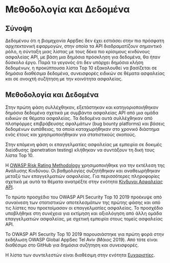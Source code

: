 # Μεθοδολογία και Δεδομένα

## Σύνοψη

Δεδομένου ότι η βιομηχανία AppSec δεν έχει εστιάσει στην πιο πρόσφατη αρχιτεκτονική εφαρμογών, 
στην οποία τα API διαδραματίζουν σημαντικό ρόλο, η σύνταξη μιας λίστας με τους δέκα πιο κρίσιμους 
κινδύνους ασφαλείας API, με βάση μια δημόσια πρόσκληση για δεδομένα, θα ήταν δύσκολο έργο. 
Παρά το γεγονός ότι δεν υπάρχει δημόσια κλήση δεδομένων, η προκύπτουσα λίστα Top 10 εξακολουθεί 
να βασίζεται σε δημόσια διαθέσιμα δεδομένα, συνεισφορές ειδικών σε θέματα ασφαλείας και σε ανοιχτή συζήτηση 
με την κοινότητα ασφαλείας. 

## Μεθοδολογία και Δεδομένα

Στην πρώτη φάση συλλέχθηκαν, εξετάστηκαν και κατηγοριοποιήθηκαν δημόσια δεδομένα σχετικά 
με συμβάντα ασφαλείας API από μια ομάδα ειδικών σε θέματα ασφαλείας. Τα δεδομένα αυτά συλλέχθηκαν 
από πλατφόρμες επιβράβευσης σφαλμάτων (bug bounty platforms) και βάσεις δεδομένων ευπάθειας, τα οποία καταχωρήθηκαν στο χρονικό διάστημα ενός έτους και χρησιμοποιήθηκαν για στατιστικούς σκοπούς.

Στην επόμενη φάση οι επαγγελματίες ασφαλείας με εμπειρία σε δοκιμές διείσδυσης
(penetration testing) κλήθηκαν να συντάξουν τη δική τους λίστα Top 10.

Η [OWASP Risk Rating Methodology][1] χρησιμοποιήθηκε για την εκτέλεση της Ανάλυσης Κινδύνου. 
Οι βαθμολογίες συζητήθηκαν και αναθεωρήθηκαν μεταξύ των επαγγελματιών ασφαλείας. 
Για περισσότερες πληροφορίες σχετικά με αυτά τα θέματα ανατρέξτε στην ενότητα [Κίνδυνοι Ασφαλείας API][2].

Το πρώτο προσχέδιο του OWASP API Security Top 10 2019 προέκυψε από συναίνεση των 
στατιστικών αποτελεσμάτων της πρώτης φάσης και από τις λίστες που προετοίμασαν οι επαγγελματίες ασφαλείας. 
Το προσχέδιο υποβλήθηκε στη συνέχεια για εκτίμηση και αξιολόγηση από άλλη ομάδα 
επαγγελματιών ασφαλείας, με σχετική εμπειρία στους τομείς ασφαλείας API.

Το OWASP API Security Top 10 2019 παρουσιάστηκε για πρώτη φορά στην εκδήλωση 
OWASP Global AppSec Tel Aviv (Μάιος 2019). Από τότε είναι διαθέσιμο στο GitHub 
για δημόσια συζήτηση και συνεισφορές.

Η λίστα των συντελεστών είναι διαθέσιμη στην ενότητα [Ευχαριστίες][3].

[1]: https://www.owasp.org/index.php/OWASP_Risk_Rating_Methodology
[2]: ./0x10-api-security-risks.md
[3]: ./0xd1-acknowledgments.md
